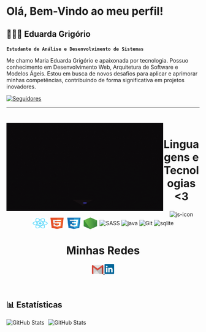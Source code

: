 # Olá, Bem-Vindo ao meu perfil!

## 👩🏻‍💻 Eduarda Grigório

**`Estudante de Análise e Desenvolvimento de Sistemas`**

Me chamo Maria Eduarda Grigório e apaixonada por tecnologia. Possuo conhecimento em Desenvolvimento Web, Arquitetura de Software e Modelos Ágeis. Estou em busca de novos desafios para aplicar e aprimorar minhas competências, contribuindo de forma significativa em projetos inovadores.

<p align="left">
    <a href="https://github.com/Larissakich?tab=followers">
        <img 
            alt="Seguidores" 
            title="Me siga no GitHub" 
            src="https://custom-icon-badges.demolab.com/github/followers/EduardaGrigorio3?color=236ad3&labelColor=1155ba&style=for-the-badge&logo=github&label=Seguidores&logoColor=white"
        />
    </a>
</p>

---

### 

<div  align="center"> 
  <div style="display: inline_block"><br>
    <img align="left" height="230" alt="coding-time" src="./img/code.gif">
    <h1 align="center">Linguagens e Tecnologias <3</h1>
    <img align="center" height="30" width="40" alt="js-icon" title="JavaScript" src="https://cdn.jsdelivr.net/gh/devicons/devicon@latest/icons/javascript/javascript-original.svg">
    <img align="center" height="30" width="40" alt="react-icon" title="React" src="https://raw.githubusercontent.com/devicons/devicon/master/icons/react/react-original.svg">
    <img align="center" height="30" width="40" alt="html-icon" title="HTML" src="https://raw.githubusercontent.com/devicons/devicon/master/icons/html5/html5-original.svg">
    <img align="center" height="30" width="40" alt="css-icon" title="CSS" src="https://raw.githubusercontent.com/devicons/devicon/master/icons/css3/css3-original.svg">
    <img align="center" height="30" width="40" alt="nodejs-icon" title="Node.js" src="https://raw.githubusercontent.com/devicons/devicon/master/icons/nodejs/nodejs-original.svg">
    <img align="center" height="30" width="40" alt="SASS" title="SASS" src="https://cdn.jsdelivr.net/gh/devicons/devicon@latest/icons/sass/sass-original.svg">
    <img align="center" height="30" width="40" alt="java" title="Java" src="https://cdn.jsdelivr.net/gh/devicons/devicon@latest/icons/java/java-original-wordmark.svg">
    <img align="center" height="30" width="40" alt="Git" title="Git" src="https://cdn.jsdelivr.net/gh/devicons/devicon@latest/icons/git/git-original.svg">
    <img align="center" height="30" width="40" alt="sqlite" title="SQLITE" src="https://cdn.jsdelivr.net/gh/devicons/devicon@latest/icons/sqlite/sqlite-original.svg" >
   </div>
  
  <h1 align="center">Minhas Redes</h1>
    <a href = "mailto: eduardagrigorio2024@gmail.com">
      <img width="30" src="./img/gmail.svg">
    </a>
    <a href = "www.linkedin.com/in/eduardagrigório">
      <img width="25" src="./img/linkedin.svg">
    </a>
</div>

<br/>
<br/>

## 📊 Estatísticas

<p>
  <img 
    align="left" 
    alt="GitHub Stats" 
    height="200" 
    style="padding-right: 10px;" 
    src="https://github-readme-stats.vercel.app/api?username=EduardaGrigorio3&show_icons=true&theme=tokyonight&include_all_commits=true&locale=pt-br" 
  />

<img 
      align="left" 
      alt="GitHub Stats" 
      height="200" 
      src="https://github-readme-stats.vercel.app/api/top-langs/?username=EduardaGrigorio3&theme=tokyonight&layout=compact&custom_title=Tecnologias&langs_count=9" 
  />

</p>
